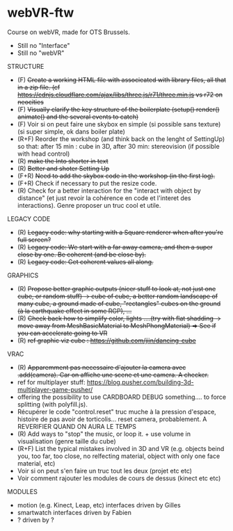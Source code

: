 # webVR-ftw
 Course on webVR, made for OTS Brussels.

* Still no "Interface"
* Still no "webVR"

STRUCTURE
 * (F) ~~Create a working HTML file with associeated with library files, all that in a zip file. (cf https://cdnjs.cloudflare.com/ajax/libs/three.js/r71/three.min.js vs r72 on neocities~~
 * (F) ~~Visually clarify the key structure of the boilerplate (setup() render() animate() and the several events to catch)~~
 * (F) Voir si on peut faire une skybox en simple (si possible sans texture) (si super simple, ok dans boiler plate)
 * (R+F) Reorder the workshop (and think back on the lenght of SettingUp) so that: after 15 min : cube in 3D, after 30 min: stereovision (if possible with head control)
 * (R) ~~make the Into shorter in text~~
 * (R) ~~Better and shoter Setting Up~~
 * (F+R) ~~Need to add the skybox code in the workshop (in the first log).~~
 * (F+R) Check if necessary to put the resize code.
 * (R) Check for a better interaction for the "interact with object by distance" (et just revoir la cohérence en code et l'interet des interactions). Genre proposer un truc cool et utile.
 
LEGACY CODE
 * (R) ~~Legacy code: why starting with a Square renderer when after you're full screen?~~
 * (R) ~~Legacy code: We start with a far away camera, and then a super close by one. Be coherent (and be close by).~~
 * (R) ~~Legacy code:  Get coherent values all along.~~

GRAPHICS
 * (R) ~~Propose better graphic outputs (nicer stuff to look at, not just one cube, or random stuff) -> cube of cube, a better random landscape of many cube, a ground made of cube, "rectangles" cubes on the ground (à la earthquake effect in some RGP), ...~~
 * (R) ~~Check back how to simplify color, lights ....(try with flat shadding -> move away from MeshBasicMaterial to MeshPhongMaterial) => See if you can accelerate going to VR~~
 * (R) ~~ref graphic viz cube : https://github.com/jiin/dancing-cube~~

VRAC
 * (R) ~~Apparemment pas necessaire d'ajouter la camera avec .add(camera). Car on affiche une scene et une camera. A checker.~~
 * ref for multiplayer stuff: https://blog.pusher.com/building-3d-multiplayer-game-pusher/
 * offering the possibility to use CARDBOARD DEBUG something.... to force splitting (with polyfill.js).
 * Récupérer le code "control.reset" truc muche à la pression d'espace, histoire de pas avoir de torticolis... reset camera, probablement. A REVERIFIER QUAND ON AURA LE TEMPS
 * (R) Add ways to "stop" the music, or loop it. + use volume in visualisation (genre taille du cube)
 * (R+F) List the typical mistakes involved in 3D and VR (e.g. objects beind you, too far, too close, no relfecting material, object with only one face material, etc)
 * Voir si on peut s'en faire un truc tout les deux (projet etc etc)
 * Voir comment rajouter les modules de cours de dessus (kinect etc etc)

MODULES
 * motion (e.g. Kinect, Leap, etc) interfaces driven by Gilles
 * smartwatch interfaces driven by Fabien
 * ? driven by ?
